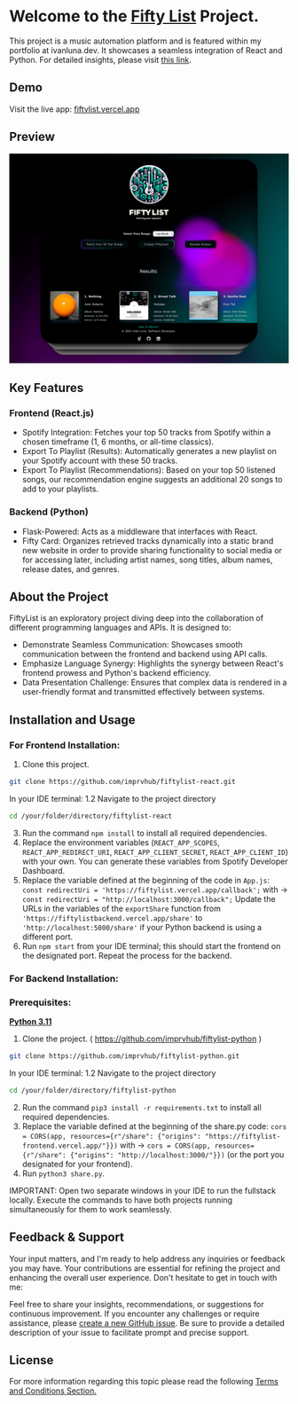 # Welcome to the [Fifty List](https://fiftylist.vercel.app/) Project.

This project is a music automation platform and is featured within my portfolio at ivanluna.dev. It showcases a seamless integration of React and Python. For detailed insights, please visit [this link](https://ivanluna.dev/projects/post-reactpython-fiftylist/).

## Demo

Visit the live app: [fiftylist.vercel.app](https://fiftylist.vercel.app)

## Preview

![Preview](./public/images/preview.png "Preview")

## Key Features

### Frontend (React.js)
- Spotify Integration: Fetches your top 50 tracks from Spotify within a chosen timeframe (1, 6 months, or all-time classics).
- Export To Playlist (Results): Automatically generates a new playlist on your Spotify account with these 50 tracks. 
- Export To Playlist (Recommendations): Based on your top 50 listened songs, our recommendation engine suggests an additional 20 songs to add to your playlists.

### Backend (Python)
- Flask-Powered: Acts as a middleware that interfaces with React.
- Fifty Card: Organizes retrieved tracks dynamically into a static brand new website in order to provide sharing functionality to social media or for accessing later, including artist names, song titles, album names, release dates, and genres.

## About the Project

FiftyList is an exploratory project diving deep into the collaboration of different programming languages and APIs. It is designed to:
- Demonstrate Seamless Communication: Showcases smooth communication between the frontend and backend using API calls.
- Emphasize Language Synergy: Highlights the synergy between React's frontend prowess and Python's backend efficiency.
- Data Presentation Challenge: Ensures that complex data is rendered in a user-friendly format and transmitted effectively between systems.

## Installation and Usage

### For Frontend Installation:
1. Clone this project.
 ```bash
git clone https://github.com/imprvhub/fiftylist-react.git
```
In your IDE terminal:
1.2 Navigate to the project directory
```bash
cd /your/folder/directory/fiftylist-react
```
3. Run the command `npm install` to install all required dependencies.
4. Replace the environment variables (`REACT_APP_SCOPES`, `REACT_APP_REDIRECT_URI`, `REACT_APP_CLIENT_SECRET`, `REACT_APP_CLIENT_ID`) with your own. You can generate these variables from Spotify Developer Dashboard.
5. Replace the variable defined at the beginning of the code in `App.js`:
   `const redirectUri = 'https://fiftylist.vercel.app/callback';` with -> `const redirectUri = "http://localhost:3000/callback";`
   Update the URLs in the variables of the `exportShare` function from `'https://fiftylistbackend.vercel.app/share'` to `'http://localhost:5000/share'` if your Python backend is using a different 
   port.
6. Run `npm start` from your IDE terminal; this should start the frontend on the designated port. Repeat the process for the backend.

### For Backend Installation:
### Prerequisites:
[**Python 3.11**](https://www.python.org/downloads/release/python-3110/)

1. Clone the project. ( https://github.com/imprvhub/fiftylist-python )
 ```bash
git clone https://github.com/imprvhub/fiftylist-python.git
```
In your IDE terminal:
1.2 Navigate to the project directory
```bash
cd /your/folder/directory/fiftylist-python
```
2. Run the command `pip3 install -r requirements.txt` to install all required dependencies.
3. Replace the variable defined at the beginning of the share.py code: `cors = CORS(app, resources={r"/share": {"origins": "https://fiftylist-frontend.vercel.app/"}})` with ->  `cors = CORS(app, resources={r"/share": {"origins": "http://localhost:3000/"}})` (or the port you designated for your frontend).
4. Run `python3 share.py`.
   
IMPORTANT: Open two separate windows in your IDE to run the fullstack locally. Execute the commands to have both projects running simultaneously for them to work seamlessly.

## Feedback & Support
Your input matters, and I'm ready to help address any inquiries or feedback you may have. Your contributions are essential for refining the project and enhancing the overall user experience. Don't hesitate to get in touch with me:

Feel free to share your insights, recommendations, or suggestions for continuous improvement. If you encounter any challenges or require assistance, please [create a new GitHub issue](https://github.com/imprvhub/fiftylist-react/issues/new). Be sure to provide a detailed description of your issue to facilitate prompt and precise support.

## License
For more information regarding this topic please read the following [Terms and Conditions Section.](https://fiftylist.vercel.app/html/termsandconditions.html)
